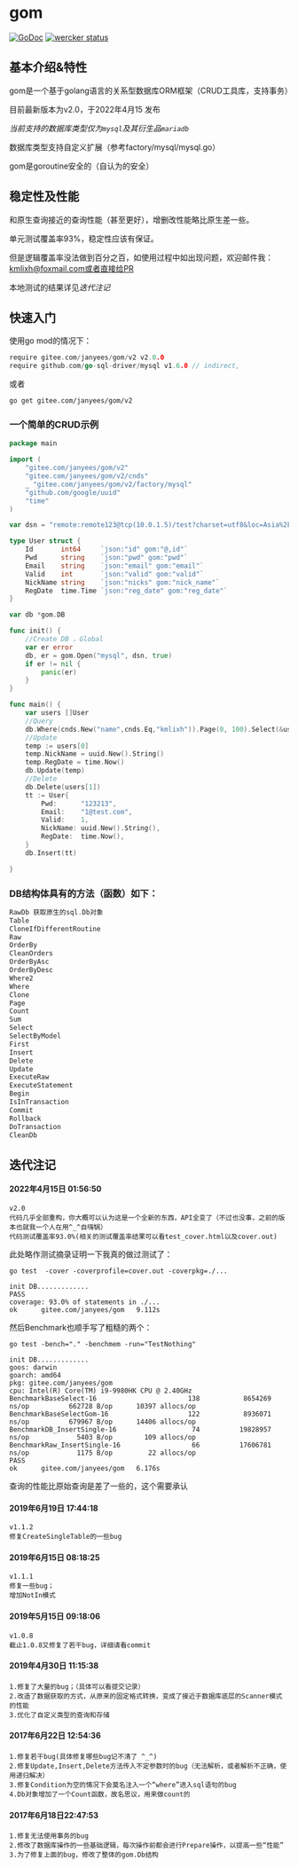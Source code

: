 # gom


[![GoDoc](https://godoc.org/gitee.com/janyees/gom?status.svg)](https://godoc.org/gitee.com/janyees/gom)
[![wercker status](https://app.wercker.com/status/56931116573ad6b913d0c7176e72e759/s/master "wercker status")](https://app.wercker.com/project/byKey/56931116573ad6b913d0c7176e72e759)

## 基本介绍&特性
gom是一个基于golang语言的关系型数据库ORM框架（CRUD工具库，支持事务）

目前最新版本为v2.0，于2022年4月15 发布

**当前支持的数据库类型仅为*`mysql`*及其衍生品*`mariadb`*

数据库类型支持自定义扩展（参考factory/mysql/mysql.go）

gom是goroutine安全的（自认为的安全）



## 稳定性及性能

和原生查询接近的查询性能（甚至更好），增删改性能略比原生差一些。 

单元测试覆盖率93%，稳定性应该有保证。

但是逻辑覆盖率没法做到百分之百，如使用过程中如出现问题，欢迎邮件我：kmlixh@foxmail.com或者直接给PR

本地测试的结果详见*迭代注记*

## 快速入门

使用go mod的情况下：
```go
require gitee.com/janyees/gom/v2 v2.0.0
require github.com/go-sql-driver/mysql v1.6.0 // indirect,
```
或者
```shell
go get gitee.com/janyees/gom/v2
```
### 一个简单的CRUD示例

```go
package main

import (
	"gitee.com/janyees/gom/v2"
	"gitee.com/janyees/gom/v2/cnds"
	_ "gitee.com/janyees/gom/v2/factory/mysql"
	"github.com/google/uuid"
	"time"
)

var dsn = "remote:remote123@tcp(10.0.1.5)/test?charset=utf8&loc=Asia%2FShanghai&parseTime=true"

type User struct {
	Id       int64     `json:"id" gom:"@,id"`
	Pwd      string    `json:"pwd" gom:"pwd"`
	Email    string    `json:"email" gom:"email"`
	Valid    int       `json:"valid" gom:"valid"`
	NickName string    `json:"nicks" gom:"nick_name"`
	RegDate  time.Time `json:"reg_date" gom:"reg_date"`
}

var db *gom.DB

func init() {
	//Create DB ，Global
	var er error
	db, er = gom.Open("mysql", dsn, true)
	if er != nil {
		panic(er)
	}
}

func main() {
	var users []User
	//Query
	db.Where(cnds.New("name",cnds.Eq,"kmlixh")).Page(0, 100).Select(&users)
	//Update
	temp := users[0]
	temp.NickName = uuid.New().String()
	temp.RegDate = time.Now()
	db.Update(temp)
	//Delete
	db.Delete(users[1])
	tt := User{
		Pwd:      "123213",
		Email:    "1@test.com",
		Valid:    1,
		NickName: uuid.New().String(),
		RegDate:  time.Now(),
	}
	db.Insert(tt)

}


```

### DB结构体具有的方法（函数）如下：

```go
RawDb 获取原生的sql.Db对象
Table
CloneIfDifferentRoutine
Raw
OrderBy
CleanOrders
OrderByAsc
OrderByDesc
Where2
Where
Clone
Page
Count
Sum
Select
SelectByModel
First
Insert
Delete
Update
ExecuteRaw
ExecuteStatement
Begin
IsInTransaction
Commit
Rollback
DoTransaction
CleanDb
```

## 迭代注记
#### 2022年4月15日 01:56:50
    v2.0
    代码几乎全部重构，你大概可以认为这是一个全新的东西，API全变了（不过也没事，之前的版本也就我一个人在用^_^自嗨锅）
    代码测试覆盖率93.0%(相关的测试覆盖率结果可以看test_cover.html以及cover.out)

此处略作测试摘录证明一下我真的做过测试了：
```shell
go test  -cover -coverprofile=cover.out -coverpkg=./...

init DB.............
PASS
coverage: 93.0% of statements in ./...
ok      gitee.com/janyees/gom   9.112s

```
然后Benchmark也顺手写了粗糙的两个：
```shell
go test -bench="." -benchmem -run="TestNothing" 
       
init DB.............
goos: darwin
goarch: amd64
pkg: gitee.com/janyees/gom
cpu: Intel(R) Core(TM) i9-9980HK CPU @ 2.40GHz
BenchmarkBaseSelect-16                       138           8654269 ns/op          662728 B/op      10397 allocs/op
BenchmarkBaseSelectGom-16                    122           8936071 ns/op          679967 B/op      14406 allocs/op
BenchmarkDB_InsertSingle-16                   74          19828957 ns/op            5403 B/op        109 allocs/op
BenchmarkRaw_InsertSingle-16                  66          17606781 ns/op            1175 B/op         22 allocs/op
PASS
ok      gitee.com/janyees/gom   6.176s

```
查询的性能比原始查询是差了一些的，这个需要承认
#### 2019年6月19日 17:44:18
    v1.1.2
    修复CreateSingleTable的一些bug
    

#### 2019年6月15日 08:18:25
    v1.1.1
    修复一些bug；
    增加NotIn模式

#### 2019年5月15日 09:18:06
    v1.0.8
    截止1.0.8又修复了若干bug，详细请看commit
    

#### 2019年4月30日 11:15:38

    1.修复了大量的bug；（具体可以看提交记录）
    2.改造了数据获取的方式，从原来的固定格式转换，变成了接近于数据库底层的Scanner模式的性能
    3.优化了自定义类型的查询和存储

#### 2017年6月22日 12:54:36

    1.修复若干bug(具体修复哪些bug记不清了 ^_^)
    2.修复Update,Insert,Delete方法传入不定参数时的bug（无法解析，或者解析不正确，使用递归解决）
    3.修复Condition为空的情况下会莫名注入一个“where”进入sql语句的bug 
    4.Db对象增加了一个Count函数，故名思议，用来做count的

#### 2017年6月18日22:47:53

    1.修复无法使用事务的bug
    2.修改了数据库操作的一些基础逻辑，每次操作前都会进行Prepare操作，以提高一些“性能”
    3.为了修复上面的bug，修改了整体的gom.Db结构
